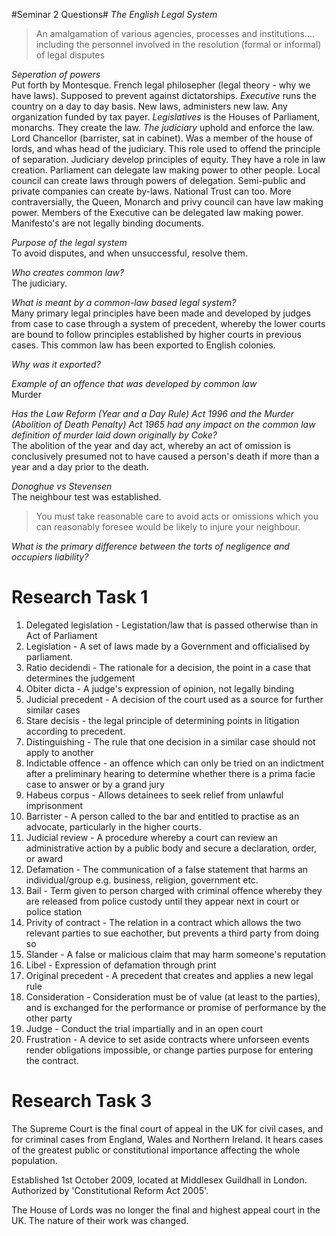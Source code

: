 #Seminar 2 Questions#
*The English Legal System*  
> An amalgamation of various agencies, processes and institutions.... including the personnel involved in the resolution (formal or informal) of legal disputes

*Seperation of powers*  
Put forth by Montesque. French legal philosepher (legal theory - why we have laws). Supposed to prevent against
dictatorships. *Executive* runs the country on a day to day basis. New laws, administers new law. Any organization
funded by tax payer. *Legislatives* is the Houses of Parliament, monarchs. They create the law. *The judiciary* 
uphold and enforce the law. Lord Chancellor (barrister, sat in cabinet). Was a member of the house of lords, and 
whas head of the judiciary. This role used to offend the principle of separation. Judiciary develop principles of
equity. They have a role in law creation. Parliament can delegate law making power to other people. Local council 
can create laws through powers of delegation. Semi-public and private companies can create by-laws. National Trust
can too. More contraversially, the Queen, Monarch and privy council can have law making power. Members of the
Executive can be delegated law making power. Manifesto's are not legally binding documents. 

*Purpose of the legal system*  
To avoid disputes, and when unsuccessful, resolve them.

*Who creates common law?*  
The judiciary.

*What is meant by a common-law based legal system?*  
Many primary legal principles have been made and developed
by judges from case to case through a system of precedent,
whereby the lower courts are bound to follow principles
established by higher courts in previous cases. This common
law has been exported to English colonies.

*Why was it exported?*  

*Example of an offence that was developed by common law*  
Murder

*Has the Law Reform (Year and a Day Rule) Act 1996 and the Murder (Abolition
of Death Penalty) Act 1965 had any impact on the common law definition of
murder laid down originally by Coke?*  
The abolition of the year and day act, whereby an act of omission
is conclusively presumed not to have caused a person's death
if more than a year and a day prior to the death.

*Donoghue vs Stevensen*  
The neighbour test was established.
> You must take reasonable care to avoid acts or omissions which you can reasonably foresee would be likely to injure your neighbour.

*What is the primary difference between the torts of negligence and occupiers
liability?*  



Research Task 1
===============
1. Delegated legislation - Legistation/law that is passed otherwise than in Act of Parliament
2. Legislation - A set of laws made by a Government and officialised by parliament.
3. Ratio decidendi - The rationale for a decision, the point in a case that determines the judgement
4. Obiter dicta - A judge's expression of opinion, not legally binding
5. Judicial precedent - A decision of the court used as a source for further similar cases
6. Stare decisis - the legal principle of determining points in litigation according to precedent.
7. Distinguishing - The rule that one decision in a similar case should not apply to another
8. Indictable offence - an offence which can only be tried on an indictment after a preliminary hearing to determine whether there is a prima facie case to answer or by a grand jury
9. Habeus corpus - Allows detainees to seek relief from unlawful imprisonment
10. Barrister - A person called to the bar and entitled to practise as an advocate, particularly in the higher courts.
11. Judicial review - A procedure whereby a court can review an administrative action by a public body and secure a declaration, order, or award
12. Defamation - The communication of a false statement that harms an individual/group e.g. business, religion, government etc.
13. Bail - Term given to person charged with criminal offence whereby they are released from police custody until they appear next in court or police station
14. Privity of contract - The relation in a contract which allows the two relevant parties to sue eachother, but prevents a third party from doing so
15. Slander - A false or malicious claim that may harm someone's reputation
16. Libel - Expression of defamation through print
17. Original precedent - A precedent that creates and applies a new legal rule
18. Consideration - Consideration must be of value (at least to the parties), and is exchanged for the performance or promise of performance by the other party
19. Judge - Conduct the trial impartially and in an open court
20. Frustration - A device to set aside contracts where unforseen events render obligations impossible, or change parties purpose for entering the contract.

Research Task 3
===============
The Supreme Court is the final court of appeal in the UK for civil cases, and for 
criminal cases from England, Wales and Northern Ireland. 
It hears cases of the greatest public or constitutional 
importance affecting the whole population.

Established 1st October 2009, located at Middlesex Guildhall
in London. Authorized by 'Constitutional Reform Act 2005'.

The House of Lords was no longer the final and highest appeal court
in the UK. The nature of their work was changed.
